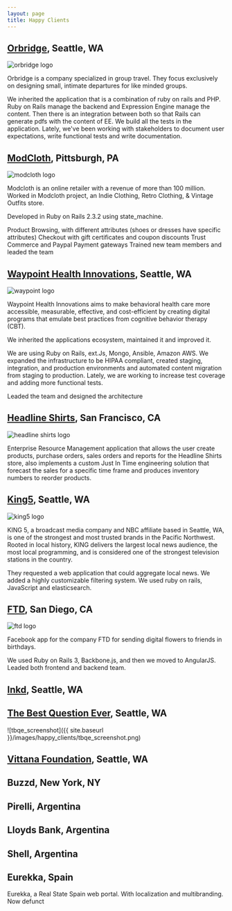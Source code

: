 ```yaml
---
layout: page
title: Happy Clients
---
```


## [Orbridge](http://orbridge.com/), Seattle, WA
<div class="right" ><img src="{{ site.baseurl }}/images/happy_clients/orbridge.png" alt="orbridge logo"></div>

Orbridge is a company specialized in group travel. They focus exclusively on designing small, intimate departures for like minded groups.

We inherited the application that is a combination of ruby on rails and PHP. Ruby on Rails manage the backend and Expression Engine manage the content. Then there is an integration between both so that Rails can generate pdfs with the content of EE. We build all the tests in the application. Lately, we've been working with stakeholders to document user expectations, write functional tests and write documentation.

## [ModCloth](http://www.modcloth.com/), Pittsburgh, PA

<div class="right" ><img src="{{ site.baseurl }}/images/happy_clients/200px-Modcloth-logo.png" alt="modcloth logo"></div>

Modcloth is an online retailer with a revenue of more than 100 million. Worked in Modcloth project, an Indie Clothing, Retro Clothing, & Vintage Outfits store.

Developed in Ruby on Rails 2.3.2 using state_machine.

Product Browsing, with different attributes (shoes or dresses have specific attributes)
Checkout with gift certificates and coupon discounts
Trust Commerce and Paypal Payment gateways
Trained new team members and leaded the team

## [Waypoint Health Innovations](http://waypointhealth.com/), Seattle, WA
<div class="right" ><img src="{{ site.baseurl }}/images/happy_clients/waypoint.png" alt="waypoint logo"></div>

Waypoint Health Innovations aims to make behavioral health care more accessible, measurable, effective, and cost-efficient by creating digital programs that emulate best practices from cognitive behavior therapy (CBT).

We inherited the applications ecosystem, maintained it and improved it.

We are using Ruby on Rails, ext.Js, Mongo, Ansible, Amazon AWS. We expanded the infrastructure to be HIPAA compliant, created staging, integration, and production environments and automated content migration from staging to production.
Lately, we are working to increase test coverage and adding more functional tests.

Leaded the team and designed the architecture

## [Headline Shirts](http://www.headlineshirts.net/),  San Francisco, CA

<div class="right" ><img src="{{ site.baseurl }}/images/happy_clients/headline_shirts.png" alt="headline shirts logo"></div>

Enterprise Resource Management application that allows the user create products, purchase orders, sales orders and reports for the Headline Shirts store, also implements a custom Just In Time engineering solution that forecast the sales for a specific time frame and produces inventory numbers to reorder products.


## [King5](http://www.king5.com/), Seattle, WA

<div class="right" ><img src="{{ site.baseurl }}/images/happy_clients/king5.png" alt="king5 logo"></div>

KING 5, a broadcast media company and NBC affiliate based in Seattle, WA, is one of the strongest and most trusted brands in the Pacific Northwest. Rooted in local history, KING delivers the largest local news audience, the most local programming, and is considered one of the strongest television stations in the country.

They requested a web application that could aggregate local news. We added a highly customizable filtering system. We used ruby on rails, JavaScript and elasticsearch.

## [FTD](https://www.ftd.com/), San Diego, CA
<div class="right" ><img src="{{ site.baseurl }}/images/happy_clients/ftd.jpeg" alt="ftd logo"></div>

Facebook app for the company FTD for sending digital flowers to friends in birthdays.

We used Ruby on Rails 3, Backbone.js, and then we moved to AngularJS.
Leaded both frontend and backend team.

## [Inkd](http://inkd.com/), Seattle, WA

## [The Best Question Ever](http://www.tbqe.io/), Seattle, WA

![tbqe_screenshot]({{ site.baseurl }}/images/happy_clients/tbqe_screenshot.png)

## [Vittana Foundation](http://www.vittana.org/), Seattle, WA

## Buzzd, New York, NY

## Pirelli, Argentina

## Lloyds Bank, Argentina

## Shell, Argentina

## Eurekka, Spain

Eurekka, a Real State Spain web portal. With localization and multibranding. Now defunct
